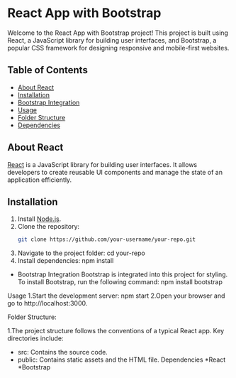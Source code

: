 # React App with Bootstrap

Welcome to the React App with Bootstrap project! This project is built using React, a JavaScript library for building user interfaces, and Bootstrap, a popular CSS framework for designing responsive and mobile-first websites.

## Table of Contents
- [About React](#about-react)
- [Installation](#installation)
- [Bootstrap Integration](#bootstrap-integration)
- [Usage](#usage)
- [Folder Structure](#folder-structure)
- [Dependencies](#dependencies)

## About React
[React](https://reactjs.org/) is a JavaScript library for building user interfaces. It allows developers to create reusable UI components and manage the state of an application efficiently.

## Installation
1. Install [Node.js](https://nodejs.org/).
2. Clone the repository:
   ```bash
   git clone https://github.com/your-username/your-repo.git

1. Navigate to the project folder:
   cd your-repo
2. Install dependencies:
   npm install
   
* Bootstrap Integration
Bootstrap is integrated into this project for styling. To install Bootstrap, run the following command:
npm install bootstrap

Usage
1.Start the development server:
   npm start
2.Open your browser and go to http://localhost:3000.

Folder Structure:

1.The project structure follows the conventions of a typical React app. Key directories include:

* src: Contains the source code.
* public: Contains static assets and the HTML file.
Dependencies
   *React
   *Bootstrap


